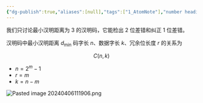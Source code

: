 ```yaml
---
{"dg-publish":true,"aliases":[null],"tags":["1_AtomNote"],"number headings":"auto, first-level 1, max 6, A.1.","Created-Date":"2024-04-06 11:17:56","Modified-Date":"2024-04-18 11:53:19","permalink":"/A01_Lessons/Ab05_计算机通信与网络/汉明码/","dgPassFrontmatter":true}
---
```





我们只讨论最小汉明距离为 3 的汉明码，它能检出 2 位差错和纠正 1 位差错。



汉明码中最小汉明距离 $d_{\min}$
码字长 $n$、数据字长 $k$、冗余位长度 $r$ 的关系为

$$C(n,k)$$
- $n = 2^m − 1$
- $r = m$
- $k = n-m$



![Pasted image 20240406111906.png](/img/user/Z02_ObFiles/Attachments/Pasted%20image%2020240406111906.png)